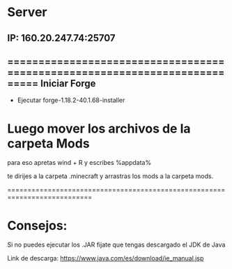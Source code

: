 # Server
## IP: 160.20.247.74:25707
===========================================================================
Iniciar Forge
---------------
 * Ejecutar forge-1.18.2-40.1.68-installer 

# Luego mover los archivos de la carpeta Mods 

para eso apretas wind + R y escribes %appdata%

te dirijes a la carpeta .minecraft y arrastras los mods a la carpeta mods.

===========================================================================
# Consejos:

Si no puedes ejecutar los .JAR fijate que tengas descargado el JDK de Java

Link de descarga: https://www.java.com/es/download/ie_manual.jsp

